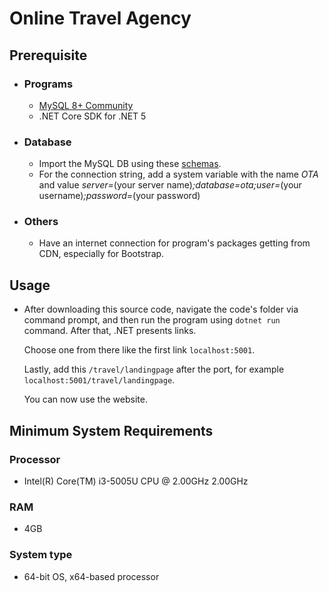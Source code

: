 # Online Travel Agency

## Prerequisite

- ### Programs
    - [MySQL 8+ Community](https://dev.mysql.com/downloads/mysql/)
    - .NET Core SDK for .NET 5

- ### Database
    - Import the MySQL DB using these [schemas](https://github.com/earthjan/online-travel-agency/tree/main/MySQLSchemas).
    - For the connection string, add a system variable with the name *OTA* and value *server=*(your server name)*;database=ota;user=*(your username)*;password=*(your password)

- ### Others
    - Have an internet connection for program's packages getting from CDN, especially for Bootstrap.

## Usage
- After downloading this source code, navigate the code's folder via command prompt, and then  run the program using `dotnet run` command. After that, .NET presents links. 

    Choose one from there like the first link `localhost:5001`.

    Lastly, add this `/travel/landingpage` after the port, for example `localhost:5001/travel/landingpage`.

    You can now use the website.

## Minimum System Requirements

### Processor
- Intel(R) Core(TM) i3-5005U CPU @ 2.00GHz 2.00GHz

### RAM
- 4GB

### System type
- 64-bit OS, x64-based processor
